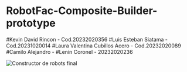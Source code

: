 # RobotFac-Composite-Builder-prototype

#Kevin David Rincon - Cod.20232020356
#Luis Esteban Siatama -Cod.20231020014
#Laura Valentina Cubillos Acero - Cod.20232020089
#Camilo Alejandro - 
#Lenin Coronel - 20232020236

![Constructor de robots final](https://github.com/user-attachments/assets/f1b64739-bd80-454a-b774-70844316f589)

